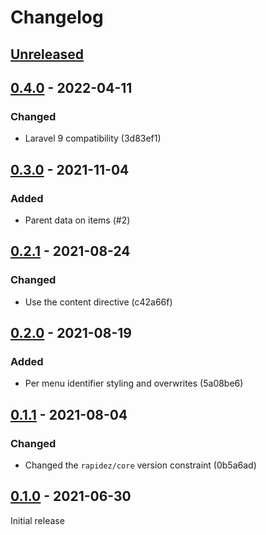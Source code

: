 # Changelog

## [Unreleased](https://github.com/org/repo/compare/0.4.0...master)

## [0.4.0](https://github.com/org/repo/compare/0.3.0...0.4.0) - 2022-04-11

### Changed

- Laravel 9 compatibility (3d83ef1)

## [0.3.0](https://github.com/org/repo/compare/0.2.1...0.3.0) - 2021-11-04

### Added

- Parent data on items (#2)

## [0.2.1](https://github.com/org/repo/compare/0.2.0...0.2.1) - 2021-08-24

### Changed

- Use the content directive (c42a66f)

## [0.2.0](https://github.com/org/repo/compare/0.1.1...0.2.0) - 2021-08-19

### Added

- Per menu identifier styling and overwrites (5a08be6)

## [0.1.1](https://github.com/org/repo/compare/0.1.0...0.1.1) - 2021-08-04

### Changed

- Changed the `rapidez/core` version constraint (0b5a6ad)

## [0.1.0](https://github.com/org/repo/compare/2b7a1db3fa16eb7db5b0e92cf90bdc9c91847a69...0.1.0) - 2021-06-30

Initial release
